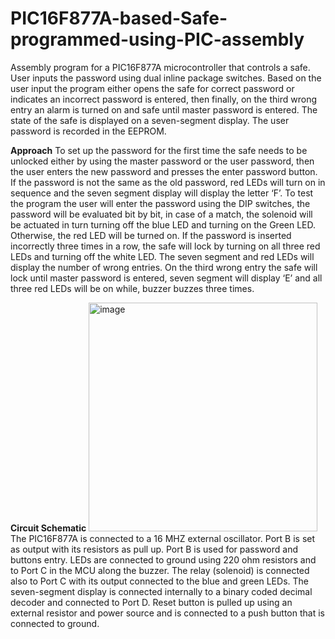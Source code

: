 # PIC16F877A-based-Safe-programmed-using-PIC-assembly
Assembly program for a PIC16F877A microcontroller that controls a safe. User inputs the password using dual inline package switches. Based on the user input the program either opens the safe for correct password or indicates an incorrect password is entered, then finally, on the third wrong entry an alarm is turned on and safe until master password is entered. The state of the safe is displayed on a seven-segment display. The user password is recorded in the EEPROM.

**Approach**
To set up the password for the first time the safe needs to be unlocked either by using the master password or the user password, then the user enters the new password and presses the enter password button. If the password is not the same as the old password, red LEDs will turn on in sequence and the seven segment display will display the letter ‘F’. To test the program the user will enter the password using the DIP switches, the password will be evaluated bit by bit, in case of a match, the solenoid will be actuated in turn turning off the blue LED and turning on the Green LED. Otherwise, the red LED will be turned on. If the password is inserted incorrectly three times in a row, the safe will lock by turning on all three red LEDs and turning off the white LED. The seven segment and red LEDs will display the number of wrong entries. On the third wrong entry the safe will lock until master password is entered, seven segment will display ‘E’ and all three red LEDs will be on while, buzzer buzzes three times.

**Circuit Schematic**
<img width="366" alt="image" src="https://github.com/YasseenTolba/PIC16F877A-based-Safe-programmed-using-PIC-assembly/assets/55665255/b9d7786b-6d07-4fae-a53d-16b0e44237ec">
The PIC16F877A is connected to a 16 MHZ external oscillator. Port B is set as output with its resistors as pull up. Port B is used for password and buttons entry. LEDs are connected to ground using 220 ohm resistors and to Port C in the MCU along the buzzer. The relay (solenoid) is connected also to Port C with its output connected to the blue and green LEDs. The seven-segment display is connected internally to a binary coded decimal decoder and connected to Port D. Reset button is pulled up using an external resistor and power source and is connected to a push button that is connected to ground. 

